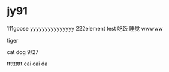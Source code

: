 # jy91

111goose yyyyyyyyyyyyyyy
222element
test
吃饭   睡觉
wwwww

tiger

cat dog 9/27

ttttttttt
cai cai da